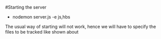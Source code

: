 #Starting the server

- nodemon server.js -e js,hbs  

The usual way of starting will not work, hence we will have to specify the files to be tracked like shown about